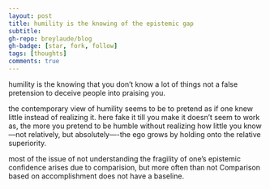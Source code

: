 ```yaml
---
layout: post
title: humility is the knowing of the epistemic gap
subtitle: 
gh-repo: breylaude/blog
gh-badge: [star, fork, follow]
tags: [thoughts]
comments: true
---
```


humility is the knowing that you don’t know a lot of things not a false pretension to deceive people into praising you.

the contemporary view of humility seems to be to pretend as if one knew little instead of realizing it. here fake it till you make it doesn’t seem to work as, the more you pretend to be humble without realizing how little you know—not relatively, but absolutely—-the ego grows by holding onto the relative superiority.

most of the issue of not understanding the fragility of one’s epistemic confidence arises due to comparision, but more often than not Comparison based on accomplishment does not have a baseline.
